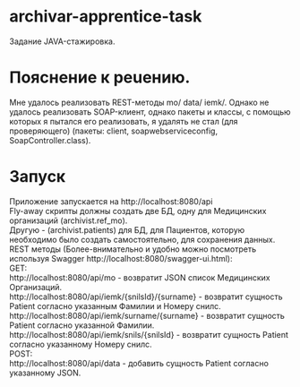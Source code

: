 # archivar-apprentice-task
Задание JAVA-стажировка.
# Пояснение к реuению.
Мне удалось реализовать REST-методы mo/ data/ iemk/. Однако не удалось реализовать SOAP-клиент, однако пакеты и классы,
с помощью которых я пытался его реализовать, я удалять не стал (для проверяющего)
(пакеты: client, soapwebserviceconfig, SoapController.class).
# Запуск
Приложение запускается на http://localhost:8080/api \
Fly-away скрипты должны создать две БД, одну для Медицинских организаций (archivist.ref_mo).\
Другую - (archivist.patients) для БД, для Пациентов, которую необходимо было создать самостоятельно, для сохранения данных. \
REST методы (Более-внимательно и удобно можно посмотреть используя Swagger http://localhost:8080/swagger-ui.html): \
GET:\
http://localhost:8080/api/mo - возвратит JSON список Медицинских Организаций. \
http://localhost:8080/api/iemk/{snilsId}/{surname} - возвратит сущность Patient согласно указанным Фамилии и Номеру снилс. \
http://localhost:8080/api/iemk/surname/{surname} - возвратит сущность Patient согласно указанной Фамилии. \
http://localhost:8080/api/iemk/snils/{snilsId} - возвратит сущность Patient согласно указанному Номеру снилс. \
POST: \
http://localhost:8080/api/data - добавить сущность Patient согласно указанному JSON.
